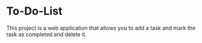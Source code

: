 # To-Do-List
This project is a web application that allows you to add a task and mark the task as completed and delete it.
